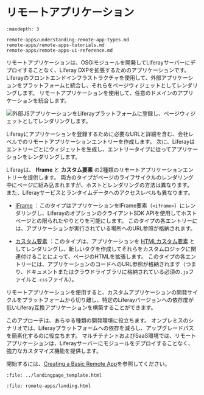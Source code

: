 # リモートアプリケーション

```{toctree}
:maxdepth: 3

remote-apps/understanding-remote-app-types.md
remote-apps/remote-apps-tutorials.md
remote-apps/remote-apps-ui-reference.md
```

リモートアプリケーションは、OSGiモジュールを開発してLiferayサーバーにデプロイすることなく、Liferay DXPを拡張するためのアプリケーションです。 Liferayのフロントエンドインフラストラクチャを使用して、外部アプリケーションをプラットフォームと統合し、それらをページウィジェットとしてレンダリングします。 リモートアプリケーションを使用して、任意のドメインのアプリケーションを統合します。

![外部JSアプリケーションをLiferayプラットフォームに登録し、ページウィジェットとしてレンダリングします。](./remote-apps/images/01.png)

Liferayにアプリケーションを登録するために必要なURLと詳細を含む、会社レベルでのリモートアプリケーションエントリーを作成します。 次に、Liferayはエントリーごとにウィジェットを生成し、エントリータイプに従ってアプリケーションをレンダリングします。

Liferayは、 **Iframe** と **カスタム要素** の2種類のリモートアプリケーションエントリーを提供します。 両方のタイプがページのライフサイクルのレンダリング中にページに組み込まれますが、ホストとレンダリングの方法は異なります。 また、Liferayサービスとランタイムデータへのアクセスレベルも異なります。

* [IFrame](./remote-apps/understanding-remote-app-types.md#using-the-iframe-type) ：このタイプはアプリケーションをIFrame要素（`<iframe>`）にレンダリングし、LiferayのオプションのクライアントSDK APIを使用してホストページとの限られたやりとりを可能にします。 このタイプの各エントリーには、アプリケーションが実行されている場所へのURL参照が格納されます。

* [カスタム要素](./remote-apps/understanding-remote-app-types.md#using-the-custom-element-type) ：このタイプは、アプリケーションを [HTMLカスタム要素](https://web.dev/custom-elements-v1/) としてレンダリングし、新しいタグを作成してそれらをカスタムロジックに関連付けることによって、ページのHTMLを拡張します。 このタイプの各エントリーには、アプリケーションのコードへのURL参照が格納されます（つまり、ドキュメントまたはクラウドライブラリに格納されている必須の`.js`ファイルと`.css`ファイル）。

リモートアプリケーションを使用すると、カスタムアプリケーションの開発サイクルをプラットフォームから切り離し、特定のLiferayバージョンへの依存度が低いLiferay互換アプリケーションを構築することができます。

このアプローチは、あらゆる種類の開発環境に役立ちます。 オンプレミスのシナリオでは、Liferayプラットフォームへの依存を減らし、アップグレードパスを簡素化するのに役立ちます。 マルチテナントおよびSaaS環境では、リモートアプリケーションは、Liferayサーバーにモジュールをデプロイすることなく、強力なカスタマイズ機能を提供します。

開始するには、[Creating a Basic Remote App](./remote-apps/remote-apps-tutorials/creating-a-basic-remote-app.md)を参照してください。

```{raw} html
:file: ../landingpage_template.html
```

```{raw} html
:file: remote-apps/landing.html
```
